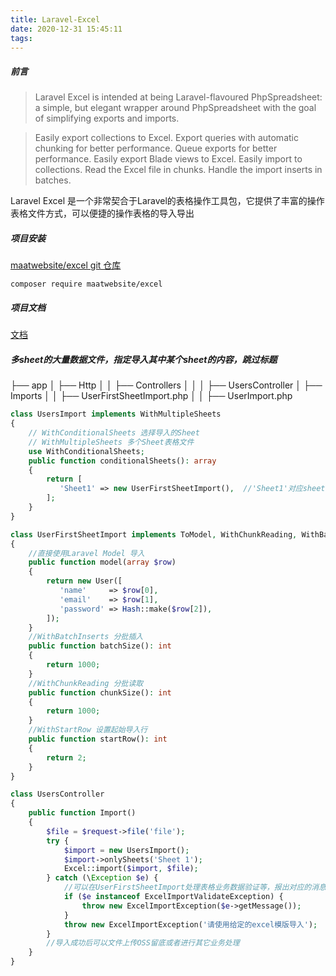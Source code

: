 ```yaml
---
title: Laravel-Excel
date: 2020-12-31 15:45:11
tags:
---
```


##### 前言

>  Laravel Excel is intended at being Laravel-flavoured PhpSpreadsheet: a simple, but elegant wrapper around PhpSpreadsheet with the goal of simplifying exports and imports.

>Easily export collections to Excel.
Export queries with automatic chunking for better performance.
Queue exports for better performance.
Easily export Blade views to Excel.
Easily import to collections.
Read the Excel file in chunks.
Handle the import inserts in batches.

Laravel Excel 是一个非常契合于Laravel的表格操作工具包，它提供了丰富的操作表格文件方式，可以便捷的操作表格的导入导出

<!-- more -->

##### 项目安装

[maatwebsite/excel git 仓库](https://github.com/Maatwebsite/Laravel-Excel/)
```
composer require maatwebsite/excel
```

##### 项目文档

[文档](https://docs.laravel-excel.com/3.1/getting-started/)


##### 多sheet的大量数据文件，指定导入其中某个sheet的内容，跳过标题

├── app
│   ├── Http
│   │   ├── Controllers
│   │   │     ├── UsersController
│   ├── Imports
│   │   ├── UserFirstSheetImport.php
│   │   ├── UserImport.php

```php
class UsersImport implements WithMultipleSheets
{
    // WithConditionalSheets 选择导入的Sheet
    // WithMultipleSheets 多个Sheet表格文件
    use WithConditionalSheets;
    public function conditionalSheets(): array
    {
        return [
           'Sheet1' => new UserFirstSheetImport(),  //'Sheet1'对应sheet名称
        ];
    }
}
```

```php
class UserFirstSheetImport implements ToModel, WithChunkReading, WithBatchInserts, WithStartRow
{
    //直接使用Laravel Model 导入
    public function model(array $row)
    {
        return new User([
           'name'     => $row[0],
           'email'    => $row[1], 
           'password' => Hash::make($row[2]),
        ]);
    }
    //WithBatchInserts 分批插入
    public function batchSize(): int
    {
        return 1000;
    }
    //WithChunkReading 分批读取
    public function chunkSize(): int
    {
        return 1000;
    }
    //WithStartRow 设置起始导入行
    public function startRow(): int
    {
        return 2;
    }
}

```

```php
class UsersController
{
    public function Import()
    {
        $file = $request->file('file');
        try {
            $import = new UsersImport();
            $import->onlySheets('Sheet 1');
            Excel::import($import, $file);
        } catch (\Exception $e) {
            //可以在UserFirstSheetImport处理表格业务数据验证等，报出对应的消息
            if ($e instanceof ExcelImportValidateException) {
                throw new ExcelImportException($e->getMessage());
            }
            throw new ExcelImportException('请使用给定的excel模版导入');
        }
        //导入成功后可以文件上传OSS留底或者进行其它业务处理
    }
}

```
